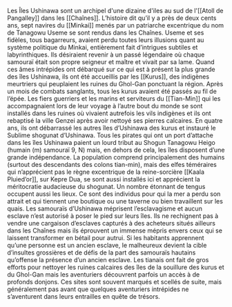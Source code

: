 Les Îles Ushinawa sont un archipel d'une dizaine d'iles au sud de l'[[Atoll de Pangalley]] dans les [[Chaînes]].
L’histoire dit qu’il y a près de deux cents ans, sept navires du [[Minkai]] menés par un patriarche excentrique du nom de Tanagowu Useme se sont rendus dans les Chaînes. Useme et ses fidèles, tous bagarreurs, avaient perdu toutes leurs illusions quant au système politique du Minkai, entièrement fait d’intrigues subtiles et labyrinthiques. Ils désiraient revenir à un passé légendaire où chaque samouraï était son propre seigneur et maître et vivait par sa lame. Quand ces âmes intrépides ont débarqué sur ce qui est à présent la plus grande des îles Ushinawa, ils ont été accueillis par les [[Kurus]], des indigènes meurtriers qui peuplaient les ruines du Ghol-Gan ponctuant la région. Après un mois de combats sanglants, tous les kurus avaient été passés au fil de l’épée. Les fiers guerriers et les marins et serviteurs du [[Tian-Min]] qui les accompagnaient lors de leur voyage à l’autre bout du monde se sont installés dans les ruines où vivaient autrefois les vils indigènes et ils ont rebaptisé la ville Genzei après avoir nettoyé ses pierres calcaires.
En quatre ans, ils ont débarrassé les autres îles d’Ushinawa des kurus et instauré le Sublime shogunat d’Ushinawa. Tous les pirates qui ont un port d’attache dans les îles Ushinawa paient un lourd tribut au Shogun Tanagowu Heigo (humain (m) samouraï 9, N) mais, en dehors de cela, les îles disposent d’une grande indépendance. La population comprend principalement des humains (surtout des descendants des colons tian-min), mais des elfes téméraires qui n’apprécient pas le règne excentrique de la reine-sorcière [[Kaala Pluied’or]], sur Kepre Dua, se sont aussi installés ici et apprécient la méritocratie audacieuse du shogunat. Un nombre étonnant de tengus occupent aussi les lieux. Ce sont des individus pour qui la mer a perdu son attrait et qui tiennent une boutique ou une taverne ou bien travaillent sur les quais.
Les samouraïs d’Ushinawa méprisent l’esclavagisme et aucun esclave n’est autorisé à poser le pied sur leurs îles. Ils ne rechignent pas à vendre une cargaison d’esclaves capturés à des acheteurs situés ailleurs dans les Chaînes mais ils éprouvent un immense mépris envers ceux qui se laissent transformer en bétail pour autrui. Si les habitants apprennent qu’une personne est un ancien esclave, le malheureux devient la cible d’insultes grossières et de défis de la part des samouraïs hautains qu’offense la présence d’un ancien esclave.
Les tianais ont fait de gros efforts pour nettoyer les ruines calcaires des îles de la souillure des kurus et du Ghol-Gan mais les aventuriers découvrent parfois un accès à de profonds donjons. Ces sites sont souvent marqués et scellés de suite, mais généralement pas avant que quelques aventuriers intrépides ne s’aventurent dans leurs entrailles en quête de trésors.